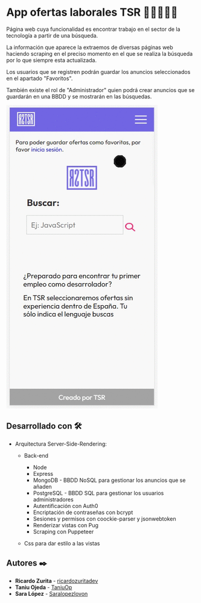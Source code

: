 # App ofertas laborales TSR 💼​👨‍💻​👩‍💻​

Página web cuya funcionalidad es encontrar trabajo en el sector de la tecnología a partir de una búsqueda.

La información que aparece la extraemos de diversas páginas web haciendo scraping en el preciso momento en el que se realiza la búsqueda por lo que siempre esta actualizada.

Los usuarios que se registren podrán guardar los anuncios seleccionados en el apartado "Favoritos".

También existe el rol de "Administrador" quien podrá crear anuncios que se guardarán en una BBDD y se mostrarán en las búsquedas.

![imagen](https://github.com/Saralopezlovon/AppOfertasLaborales/blob/main/public/assets/AppJob.gif)

## Desarrollado con 🛠️

* Arquitectura Server-Side-Rendering:

    - Back-end
        - Node
        - Express
        - MongoDB - BBDD NoSQL para gestionar los anuncios que se añaden
        - PostgreSQL - BBDD SQL para gestionar los usuarios administradores
        - Autentificación con Auth0
        - Encriptación de contraseñas con bcrypt
        - Sesiones y permisos con coockie-parser y jsonwebtoken
        - Renderizar vistas con Pug
        - Scraping con Puppeteer

    - Css para dar estilo a las vistas

## Autores ✒️

* **Ricardo Zurita** - [ricardozuritadev](https://github.com/ricardozuritadev)
* **Taniu Ojeda** - [TaniuOp](https://github.com/TaniuOp)
* **Sara López** - [Saralopezlovon](https://github.com/Saralopezlovon) 



